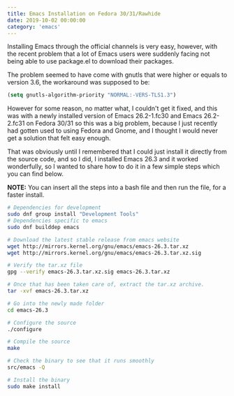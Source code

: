 ```yaml
---
title: Emacs Installation on Fedora 30/31/Rawhide
date: 2019-10-02 00:00:00
category: 'emacs'
---
```

 Installing Emacs through the official channels is very easy,
  however, with the recent problem that a lot of Emacs users were
  suddenly facing not being able to use package.el to download their packages.

  The problem seemed to have come with gnutls that were higher or
  equals to version 3.6, the workaround was supposed to be:
  ```lisp
  (setq gnutls-algorithm-priority "NORMAL:-VERS-TLS1.3")
  ```
  However for some reason, no matter what, I couldn't get it fixed,
  and this was with a newly installed version of Emacs 26.2-1.fc30 and
  Emacs 26.2-2.fc31 on Fedora 30/31 so this was a big problem, because
  I just recently had gotten used to using Fedora and Gnome, and I
  thought I would never get a solution that felt easy enough.

  That was obviously until I remembered that I could just install it
  directly from the source code, and so I did, I installed Emacs 26.3
  and it worked wonderfully, so I wanted to share how to do it in a
  few simple steps which you can find below.

  **NOTE:** You can insert all the steps into a bash file and then run the
  file, for a faster install.
  
  ```sh
  # Dependencies for development
  sudo dnf group install "Development Tools"
  # Dependencies specific to emacs
  sudo dnf builddep emacs

  # Download the latest stable release from emacs website
  wget http://mirrors.kernel.org/gnu/emacs/emacs-26.3.tar.xz
  wget http://mirrors.kernel.org/gnu/emacs/emacs-26.3.tar.xz.sig

  # Verify the tar.xz file
  gpg --verify emacs-26.3.tar.xz.sig emacs-26.3.tar.xz

  # Once that has been taken care of, extract the tar.xz archive.
  tar -xvf emacs-26.3.tar.xz

  # Go into the newly made folder
  cd emacs-26.3

  # Configure the source
  ./configure

  # Compile the source
  make

  # Check the binary to see that it runs smoothly
  src/emacs -Q

  # Install the binary
  sudo make install
  ```
